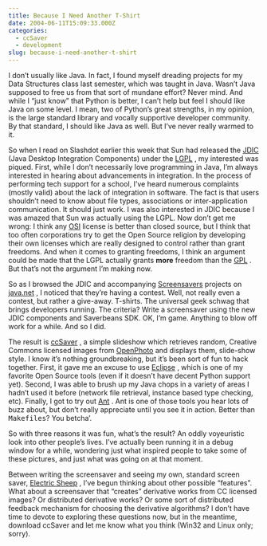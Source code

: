 ```yaml
---
title: Because I Need Another T-Shirt
date: 2004-06-11T15:09:33.000Z
categories:
  - ccSaver
  - development
slug: because-i-need-another-t-shirt
---
```

I don’t usually like Java. In fact, I found myself dreading projects for my Data Structures class last semester, which was taught in Java. Wasn’t Java supposed to free us from that sort of mundane effort? Never mind. And while I “just know” that Python is better, I can’t help but feel I should like Java on some level. I mean, two of Python’s great strengths, in my opinion, is the large standard library and vocally supportive developer community. By that standard, I should like Java as well. But I’ve never really warmed to it.

So when I read on Slashdot earlier this week that Sun had released the [<span class="caps">JDIC</span>][1]  (Java Desktop Integration Components) under the [<span class="caps">LGPL</span>][2] , my interested was piqued. First, while I don’t necessarily love programming in Java, I’m always interested in hearing about advancements in integration. In the process of performing tech support for a school, I’ve heard numerous complaints (mostly valid) about the lack of integration in software. The fact is that users shouldn’t need to know about file types, associations or inter-application communication. It should just work. I was also interested in <span class="caps">JDIC</span> because I was amazed that Sun was actually using the <span class="caps">LGPL</span>. Now don’t get me wrong: I think any [<span class="caps">OSI</span>][3]  license is better than closed source, but I think that too often corporations try to get the Open Source religion by developing their own licenses which are really designed to control rather than grant freedoms. And when it comes to granting freedoms, I think an argument could be made that the <span class="caps">LGPL</span> actually grants **more** freedom than the [<span class="caps">GPL</span>][4] . But that’s not the argument I’m making now.

So as I browsed the <span class="caps">JDIC</span> and accompanying [Screensavers][5]  projects on [java.net][6] , I noticed that they’re having a contest. Well, not really even a contest, but rather a give-away. T-shirts. The universal geek schwag that brings developers running. The criteria? Write a screensaver using the new <span class="caps">JDIC</span> components and Saverbeans <span class="caps">SDK</span>. <span class="caps">OK</span>, I’m game. Anything to blow off work for a while. And so I did.

The result is [ccSaver][7] , a simple slideshow which retrieves random, Creative Commons licensed images from [OpenPhoto][8]  and displays them, slide-show style. I know it’s nothing groundbreaking, but it’s been sort of fun to hack together. First, it gave me an excuse to use [Eclipse][9] , which is one of my favorite Open Source tools (even if it doesn’t have decent Python support yet). Second, I was able to brush up my Java chops in a variety of areas I hadn’t used it before (network file retrieval, instance based type checking, etc). Finally, I got to try out [Ant][10] . Ant is one of those tools you hear lots of buzz about, but don’t really appreciate until you see it in action. Better than <tt class="docutils literal">Makefiles</tt>? You betcha’.

So with three reasons it was fun, what’s the result? An oddly voyeuristic look into other people’s lives. I’ve actually been running it in a debug window for a while, wondering just what inspired people to take some of these pictures, and just what was going on at that moment.

Between writing the screensaver and seeing my own, standard screen saver, [Electric Sheep][11] , I’ve begun thinking about other possible “features”. What about a screensaver that “creates” derivative works from <span class="caps">CC</span> licensed images? Or distributed derivative works? Or some sort of distributed feedback mechanism for choosing the derivative algorithms? I don’t have time to devote to exploring these questions now, but in the meantime, download ccSaver and let me know what you think (Win32 and Linux only; sorry).



 [1]: https://jdic.dev.java.net/
 [2]: http://www.gnu.org/licenses/licenses.html#LGPL
 [3]: http://opensource.org
 [4]: http://www.gnu.org/licenses/licenses.html#GPL
 [5]: https://screensavers.dev.java.net/
 [6]: http://java.net
 [7]: http://yergler.net/projects/ccsaver
 [8]: http://openphoto.net
 [9]: http://eclipse.org
 [10]: http://ant.apache.org/
 [11]: http://electricsheep.org/
